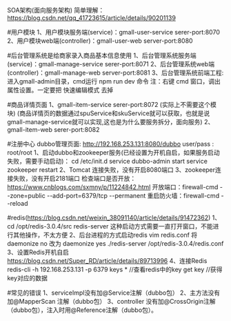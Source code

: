SOA架构(面向服务架构)
简单理解：https://blog.csdn.net/qq_41723615/article/details/90201139

#用户模块
1、用户模块服务端(service)：gmall-user-service serer-port:8070
2、用户模块web端(controller)：gmall-user-web server-port:8080

#后台管理系统是给商家录入商品基本信息使用
1、后台管理系统服务端(service)：gmall-manage-service serer-port:8071
2、后台管理系统web端(controller)：gmall-manage-web server-port:8081
3、后台管理系统前端工程: 进入gmall-admin目录，cmd运行 npm run dev 命令
注：右键 cmd 窗口，调出属性设置。一定要把  快速编辑模式 去掉

#商品详情页面
1、gmall-item-service  serer-port:8072 (实际上不需要这个模块)
(商品详情页的数据通过spuService和skuService就可以获取，也就是说gmall-manage-service就可以实现,这也是为什么要服务拆分，面向服务)
2、gmall-item-web      serer-port:8082

#注册中心
dubbo管理页面: http://192.168.253.131:8080/dubbo     user/pass : root/root
1、启动dubbo和zookeeper服务(已经设置为开机自启，如果服务启动失败，需要手动启动)：
cd /etc/init.d 
service dubbo-admin start
service zookeeper restart
2、Tomcat 连接失败，没有开启8080端口
3、zookeeper连接失败，没有开启2181端口
检查端口是否开放：https://www.cnblogs.com/sxmny/p/11224842.html
开放端口：firewall-cmd --zone=public --add-port=6379/tcp --permanent
重启防火墙：firewall-cmd --reload

#redis(https://blog.csdn.net/weixin_38091140/article/details/91472362)
1、cd /opt/redis-3.0.4/src
redis-server
这种启动方式需要一直打开窗口，不能进行其他操作，不太方便
2、后台进程的方式启动redis
vim redis.conf
将 daemonize no 改为 daemonize yes
./redis-server /opt/redis-3.0.4/redis.conf
3、设置Redis开机自启
https://blog.csdn.net/Super_RD/article/details/89713996
4、连接Redis
redis-cli -h 192.168.253.131 -p 6379
keys *  //查看redis中的key
get key  //获得key对应的数据



#常见的错误
1、serviceImpl没有加@Service注解（dubbo包）
2、主方法没有加@MapperScan 注解（dubbo包）
3、controller 没有加@CrossOrigin注解（dubbo包），注入时用@Reference注解（dubbo包）。



